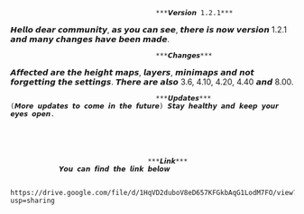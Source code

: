                                         ***𝙑𝙚𝙧𝙨𝙞𝙤𝙣 1.2.1***
𝙃𝙚𝙡𝙡𝙤 𝙙𝙚𝙖𝙧 𝙘𝙤𝙢𝙢𝙪𝙣𝙞𝙩𝙮, 𝙖𝙨 𝙮𝙤𝙪 𝙘𝙖𝙣 𝙨𝙚𝙚, 𝙩𝙝𝙚𝙧𝙚 𝙞𝙨 𝙣𝙤𝙬 𝙫𝙚𝙧𝙨𝙞𝙤𝙣 1.2.1 𝙖𝙣𝙙 𝙢𝙖𝙣𝙮 𝙘𝙝𝙖𝙣𝙜𝙚𝙨 𝙝𝙖𝙫𝙚 𝙗𝙚𝙚𝙣 𝙢𝙖𝙙𝙚.

                                              



                                        ***𝘾𝙝𝙖𝙣𝙜𝙚𝙨***
𝘼𝙛𝙛𝙚𝙘𝙩𝙚𝙙 𝙖𝙧𝙚 𝙩𝙝𝙚 𝙝𝙚𝙞𝙜𝙝𝙩 𝙢𝙖𝙥𝙨, 𝙡𝙖𝙮𝙚𝙧𝙨, 𝙢𝙞𝙣𝙞𝙢𝙖𝙥𝙨 𝙖𝙣𝙙 𝙣𝙤𝙩 𝙛𝙤𝙧𝙜𝙚𝙩𝙩𝙞𝙣𝙜 𝙩𝙝𝙚 𝙨𝙚𝙩𝙩𝙞𝙣𝙜𝙨. 𝙏𝙝𝙚𝙧𝙚 𝙖𝙧𝙚 𝙖𝙡𝙨𝙤 3.6, 4.10, 4.20, 4.40 𝙖𝙣𝙙 8.00.





                                        ***𝙐𝙥𝙙𝙖𝙩𝙚𝙨***
	(𝙈𝙤𝙧𝙚 𝙪𝙥𝙙𝙖𝙩𝙚𝙨 𝙩𝙤 𝙘𝙤𝙢𝙚 𝙞𝙣 𝙩𝙝𝙚 𝙛𝙪𝙩𝙪𝙧𝙚) 𝙎𝙩𝙖𝙮 𝙝𝙚𝙖𝙡𝙩𝙝𝙮 𝙖𝙣𝙙 𝙠𝙚𝙚𝙥 𝙮𝙤𝙪𝙧 𝙚𝙮𝙚𝙨 𝙤𝙥𝙚𝙣. 





                                      ***𝙇𝙞𝙣𝙠***
				𝙔𝙤𝙪 𝙘𝙖𝙣 𝙛𝙞𝙣𝙙 𝙩𝙝𝙚 𝙡𝙞𝙣𝙠 𝙗𝙚𝙡𝙤𝙬


	https://drive.google.com/file/d/1HqVD2duboV8eD657KFGkbAqG1LodM7FO/view?usp=sharing
